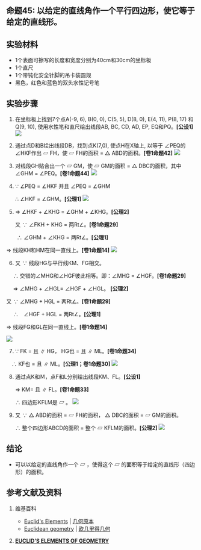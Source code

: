## 命题45: 以给定的直线角作一个平行四边形，使它等于给定的直线形。 

## 实验材料

- 1个表面可擦写的长度和宽度分别为40cm和30cm的坐标板
- 1个直尺
- 1个带钝化安全针脚的吊卡装圆规
- 黑色，红色和蓝色的双头水性记号笔

## 实验步骤

1. 在坐标板上找到7个点A(-9, 6), B(0, 0), C(5, 5), D(8, 0), E(4, 11), P(8, 17) 和Q(9, 10), 使用水性笔和直尺绘出线段AB, BC, CD, AD, EP, EQ和PQ。**[公设1]**
![](/images/欧几里得几何/欧几里得元素中典型的几何实验/卷1/命题45/45a1.jpg)

2. 通过点D和B绘出线段DB，找到点K(7,0), 使点H在X轴上, 以等于 ∠PEQ的∠HKF作出 ▱ FH，使 ▱ FH的面积 =  △ ABD的面积。**[卷1命题42]**
![](/images/欧几里得几何/欧几里得元素中典型的几何实验/卷1/命题45/45a2.jpg)

3. 对线段GH贴合出一个 ▱ GM，使 ▱ GM的面积 =  △ DBC的面积，其中∠GHM = ∠PEQ。**[卷1命题44]**
![](/images/欧几里得几何/欧几里得元素中典型的几何实验/卷1/命题45/45a3.jpg)

4.  ∵ ∠PEQ = ∠HKF 并且 ∠PEQ = ∠GHM

    ∴  ∠HKF = ∠GHM。**[公理1]**
![](/images/欧几里得几何/欧几里得元素中典型的几何实验/卷1/命题45/45a4.jpg)

5.  ⇒ ∠HKF + ∠KHG = ∠GHM + ∠KHG。**[公理2]**

    又 ∵ ∠FKH + KHG = 两Rt∠。**[卷1命题29]**

　　∴ ∠GHM + ∠KHG = 两Rt∠。**[公理1]**

   ⇒ 线段KH和HM在同一直线上。**[卷1命题14]**
![](/images/欧几里得几何/欧几里得元素中典型的几何实验/卷1/命题45/45a5.jpg)

6. 又 ∵ 线段HG与平行线KM、FG相交。 

　 ∴  交错的∠MHG和∠HGF彼此相等。即：∠MHG = ∠HGF。**[卷1命题29]** 

　 ⇒ ∠MHG + ∠HGL= ∠HGF + ∠HGL。 **[公理2]**

   又 ∵ ∠MHG + HGL = 两Rt∠。**[卷1命题29]**

　 ∴　∠HGF + HGL = 两Rt∠。**[公理1]**

   ⇒ 线段FG和GL在同一直线上。**[卷1命题14]**

![](/images/欧几里得几何/欧几里得元素中典型的几何实验/卷1/命题45/45a6.jpg)

7. ∵ FK = 且 ∥ HG， HG也 = 且 ∥ ML。**[卷1命题34]**

 　∴  KF也 = 且 ∥ ML。**[公理1；卷1命题30]**
![](/images/欧几里得几何/欧几里得元素中典型的几何实验/卷1/命题45/45a7.jpg)

8. 通过点K和Ｍ，点F和L分别绘出线段KM、FL。**[公设1]**

    ⇒ KM= 且 ∥ FL。**[卷1命题33]**

    ∴ 四边形KFLM是 ▱ 。
![](/images/欧几里得几何/欧几里得元素中典型的几何实验/卷1/命题45/45a8.jpg)

9. 又 ∵  △ ABD的面积 =  ▱ FH的面积， △ DBC的面积 =  ▱ GM的面积。 

    ∴ 整个四边形ABCD的面积 = 整个 ▱ KFLM的面积。**[公理2]**
![](/images/欧几里得几何/欧几里得元素中典型的几何实验/卷1/命题45/45a9.jpg)

## 结论

- 可以以给定的直线角作一个 ▱ ，使得这个 ▱ 的面积等于给定的直线形（四边形）的面积。 

## 参考文献及资料

1. 维基百科
	- [Euclid's Elements](https://en.wikipedia.org/wiki/Euclid%27s_Elements) | [几何原本](https://zh.wikipedia.org/wiki/%E5%87%A0%E4%BD%95%E5%8E%9F%E6%9C%AC) 
	- [Euclidean geometry](https://en.wikipedia.org/wiki/Euclidean_geometry) | [欧几里得几何](https://zh.wikipedia.org/wiki/%E6%AC%A7%E5%87%A0%E9%87%8C%E5%BE%97%E5%87%A0%E4%BD%95) 

2. [**EUCLID’S ELEMENTS OF GEOMETRY**](https://farside.ph.utexas.edu/books/Euclid/Elements.pdf) 



